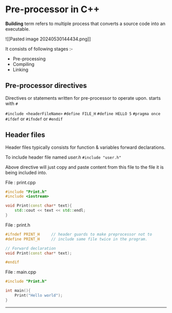 
# Pre-processor in C++

**Building** term refers to multiple process that converts a source code into an executable.

![[Pasted image 20240530144434.png]]

It consists of following stages :-
- Pre-processing
- Compiling
- Linking

## Pre-processor directives

Directives or statements written for pre-processor to operate upon.
starts with `#`

`#include <headerFileName>`
`#define FILE_H`
`#define HELLO 5`
`#pragma once`
`#ifdef` or `#ifndef` or `#endif`

## Header files

Header files typically consists for function & variables forward declarations.

To include header file named *user.h*
`#include "user.h"`

Above directive will just copy and paste content from this file to the file it is being included into.

File : print.cpp
```cpp
#include "Print.h"
#include <iostream>

void Print(const char* text){
	std::cout << text << std::endl;
}
```

File : print.h
```cpp
#ifndef PRINT_H     // header guards to make preprocessor not to
#define PRINT_H     // include same file twice in the program.

// Forward declaration
void Print(const char* text);

#endif
```

File : main.cpp
```cpp
#include "Print.h"

int main(){
	Print("Hello world");
}
```

---
